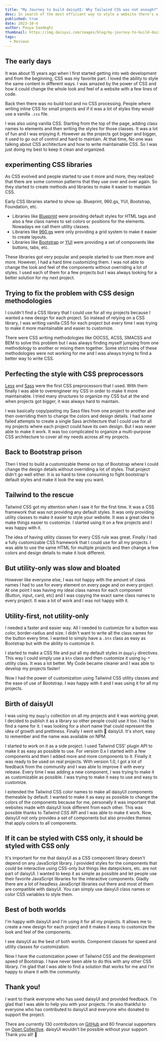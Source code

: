 ```yaml
---
title: "My Journey to build daisyUI: Why Tailwind CSS was not enough?"
desc: In search of the most efficient way to style a website there's a lot to explore. In this post I'll share my journey to build daisyUI, a component library on top of Tailwind CSS.
published: true
date: 2023-10-4
author: Pouya Saadeghi
thumbnail: https://img.daisyui.com/images/blog/my-journey-to-build-daisyui.webp
tags:
  - Reviews
---
```


## The early days

It was about 15 years ago when I first started getting into web development and from the beginning, CSS was my favorite part. I loved the ability to style the same content in different ways. I was amazed by the power of CSS and how it could change the whole look and feel of a website with a few lines of code.

Back then there was no build tool and no CSS processing. People where writing inline CSS for small projects and if it was a lot of styles they would use a vanilla `.css` file.

I was also using vanilla CSS. Starting from the top of the page, adding class names to elements and then writing the styles for those classes. It was a lot of fun and I was enjoying it. However as the projects got bigger and bigger, it used to go out of control and hard to maintain. At that time, No one was talking about CSS architecture and how to write maintainable CSS. So I was just doing my best to keep it clean and organized.

## experimenting CSS libraries

As CSS evolved and people started to use it more and more, they realized that there are some common patterns that they use over and over again. So they started to create methods and libraries to make it easier to maintain CSS.

Early CSS libraries started to show up.
Blueprint, 960.gs, YUI, Bootstrap, Foundation, etc.

- Libraries like [Blueprint](http://www.blueprintcss.org/) were providing default styles for HTML tags and also a few class names to set colors or positions for the elements. Nowadays we call them utility classes.
- Libraries like [960.gs](https://960.gs/) were only providing a grid system to make it easier to create layouts.
- Libraries like [Bootstrap](https://getbootstrap.com/) or [YUI](https://yuilibrary.com/) were providing a set of components like buttons, tabs, etc.

These libraries got very popular and people started to use them more and more. However, I had a hard time customizing them. I was not able to change the look and feel of the components without overriding a lot of styles. I used each of them for a few projects but I was always looking for a better solution for my next project.

## Trying to fix the problem with CSS design methodologies

I couldn't find a CSS library that I could use for all my projects because I wanted a new design for each project. So instead of relying on a CSS library, I was writing vanilla CSS for each project but every time I was trying to make it more maintainable and easier to customize.

There were CSS writing methodologies like OOCSS, ACSS, SMACSS and BEM to solve this problem but I was always finding myself jumping from one methodology to another or mixing them together. Some strict rules of these methodologies were not working for me and I was always trying to find a better way to write CSS.

## Perfecting the style with CSS preprocessors

[Less](http://lesscss.org/) and [Sass](https://sass-lang.com/) were the first CSS preprocessors that I used. With them finally I was able to overengineer my CSS in order to make it more maintainable. I tried many structures to organize my CSS but at the end when projects got bigger, it was always hard to maintain.

I was basically copy/pasting my Sass files from one project to another and then overriding them to change the colors and design details. I had some failed attempts to create a single Sass architecture that I could use for all my projects where each project could have its own design. But I was never able to make it work. It was too complicated to organize a multi-purpose CSS architecture to cover all my needs across all my projects.

## Back to Bootstrap prison

Then I tried to build a customizable theme on top of Bootstrap where I could change the design details without overriding a lot of styles. That project didn't go well either. It is so hard to time consuming to fight bootstrap's default styles and make it look the way you want.

## Tailwind to the rescue

Tailwind CSS got my attention when I saw it for the first time. It was a CSS framework that was not providing any default styles. It was only providing utility classes to make it easier to style your website. It was a great idea to make things easier to customize. I started using it on a few projects and I was happy with it.

The idea of having utility classes for every CSS rule was great. Finally I had a fully customizable CSS framework that I could use for all my projects. I was able to use the same HTML for multiple projects and then change a few colors and design details to make it look different.

## But utility-only was slow and bloated

However like everyone else, I was not happy with the amount of class names I had to use for every element on every page and on every project. At one point I was having my ideal class names for each component (Button, input, card, etc) and I was copying the exact same class names to every project. It was a lot of work and I was not happy with it.

## Utility-first, not utility-only

I needed a faster and easier way. All I needed to customize for a button was color, border-radius and size. I didn't want to write all the class names for the button every time. I wanted to simply have a `.btn` class as easy as Bootstrap but with the ability to customize it.

I started to make a CSS file and put all my default styles in `@apply` directives. This way I could simply use a `btn` class and then customize it using `bg-*` utility class. It was a lot better. My Code became cleaner and I was able to develop my projects faster!

Now I had the power of customization using Tailwind CSS utility classes and the ease of use of Bootstrap. I was happy with it and I was using it for all my projects.

## Birth of daisyUI

I was using my `@apply` collection on all my projects and it was working great. I decided to publish it as a library so other people could use it too. I had to find a name for it. I was looking for a short name that could represent the idea of growth and prettiness. Finally I went with 🌼 daisyUI. It's short, easy to remember and the name was available on NPM.

I started to work on it as a side project. I used Tailwind CSS' plugin API to make it as easy as possible to use. For version 0.x I started with a few components and then I added more and more components to it. Finally it was ready to be used on real projects. With version 1.0, I got a lot of feedback from the community and I was able to improve it with every release. Every time I was adding a new component, I was trying to make it as customizable as possible. I was trying to make it easy to use and easy to customize.

I extended the Tailwind CSS color names to make all daisyUI components themeable by default. I wanted to make it as easy as possible to change the colors of the components because for me, personally it was important that websites made with daisyUI look different from each other. This was possible thanks to Tailwind CSS API and I was able to make it work. Now, daisyUI not only provides a set of components but also provides themes that apply colors to all components.

## If it can be styled with CSS only, it should be styled with CSS only

It's important for me that daisyUI as a CSS component library doesn't depend on any JavaScript library. I provided styles for the components that could be interactive using CSS-only but things like datepickers, etc. are not part of daisyUI. I wanted to keep it as simple as possible and let people use their favorite JavaScript libraries for the interactive components. Gladly there are a lot of headless JavaScript libraries out there and most of them are compatible with daisyUI. You can simply use daisyUI class names or color CSS variables to style them.

## Best of both worlds

I'm happy with daisyUI and I'm using it for all my projects. It allows me to create a new design for each project and it makes it easy to customize the look and feel of the components.

I see daisyUI as the best of both worlds. Component classes for speed and utility classes for customization.

Now I have the customization power of Tailwind CSS and the development speed of Bootstrap. I have never been able to do this with any other CSS library. I'm glad that I was able to find a solution that works for me and I'm happy to share it with the community.

## Thank you!

I want to thank everyone who has used daisyUI and provided feedback. I'm glad that I was able to help you with your projects. I'm also thankful to everyone who has contributed to daisyUI and everyone who donated to support the project.

There are currently 130 contributors on [GitHub](https://github.com/saadeghi/daisyui) and 60 financial supporters on [Open Collective](https://opencollective.com/daisyui). daisyUI wouldn't be possible without your support. Thank you all! 💚
